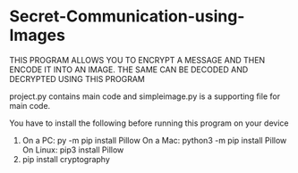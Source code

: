 # Secret-Communication-using-Images
THIS PROGRAM ALLOWS YOU TO ENCRYPT A MESSAGE AND THEN ENCODE IT INTO AN IMAGE.
THE SAME CAN BE DECODED AND DECRYPTED USING THIS PROGRAM

project.py contains main code and simpleimage.py is a supporting file for main code.

You have to install the following before running this program on your device
1) On a PC: py -m pip install Pillow
   On a Mac: python3 -m pip install Pillow
   On Linux: pip3 install Pillow
2) pip install cryptography
